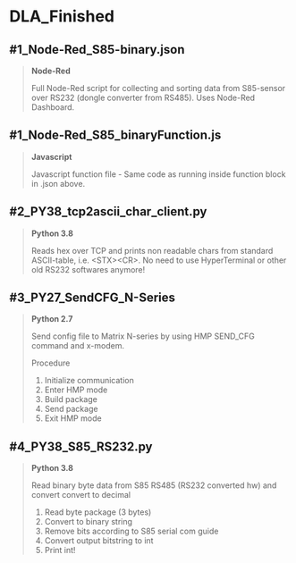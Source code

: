 # DLA_Finished

## #1_Node-Red_S85-binary.json
> **Node-Red**
>
> Full Node-Red script for collecting and sorting data from S85-sensor over RS232 (dongle converter from RS485). Uses Node-Red Dashboard.

## #1_Node-Red_S85_binaryFunction.js
> **Javascript**
>
> Javascript function file - Same code as running inside function block in .json above.

## #2_PY38_tcp2ascii_char_client.py
> **Python 3.8**
>
> Reads hex over TCP and prints non readable chars from standard ASCII-table, i.e. \<STX\>\<CR\>. No need to use HyperTerminal or other old RS232 softwares anymore!

## #3_PY27_SendCFG_N-Series
> **Python 2.7**
>
> Send config file to Matrix N-series by using HMP SEND_CFG command and x-modem.
>
> Procedure
> 1. Initialize communication
> 2. Enter HMP mode
> 3. Build package
> 4. Send package
> 5. Exit HMP mode

## #4_PY38_S85_RS232.py
> **Python 3.8**
>
> Read binary byte data from S85 RS485 (RS232 converted hw) and convert convert to decimal
> 1. Read byte package (3 bytes)
> 2. Convert to binary string
> 3. Remove bits according to S85 serial com guide
> 4. Convert output bitstring to int
> 5. Print int!
